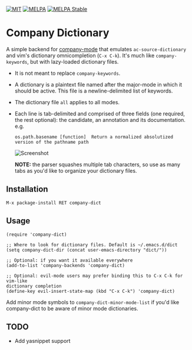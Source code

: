 [![MIT](https://img.shields.io/badge/license-MIT-green.svg)](./LICENSE)
[![MELPA](http://melpa.org/packages/company-dict-badge.svg)](http://melpa.org/#/company-dict)
[![MELPA Stable](http://stable.melpa.org/packages/company-dict-badge.svg)](http://stable.melpa.org/#/company-dict)

# Company Dictionary

A simple backend for [company-mode](https://github.com/company-mode/company-mode) that
emulates `ac-source-dictionary` and vim's dictionary omnicompletion (`C-x C-k`). It's much
like `company-keywords`, but with lazy-loaded dictionary files.

+ It is not meant to replace `company-keywords`.
+ A dictionary is a plaintext file named after the major-mode in which it should be active.
  This file is a newline-delimited list of keywords.
+ The dictionary file `all` applies to all modes.
+ Each line is tab-delimited and comprised of three fields (one required, the
  rest optional): the candidate, an annotation and its documentation. e.g.

  `os.path.basename	[function]	Return a normalized absolutized version of the pathname path`

  ![Screenshot](../screenshots/delimited.png)

  **NOTE:** the parser squashes multiple tab characters, so use as many tabs as you'd
  like to organize your dictionary files.

## Installation

`M-x package-install RET company-dict`

## Usage

```elisp
(require 'company-dict)

;; Where to look for dictionary files. Default is ~/.emacs.d/dict
(setq company-dict-dir (concat user-emacs-directory "dict/"))

;; Optional: if you want it available everywhere
(add-to-list 'company-backends 'company-dict)

;; Optional: evil-mode users may prefer binding this to C-x C-k for vim-like
dictionary completion
(define-key evil-insert-state-map (kbd "C-x C-k") 'company-dict)
```

Add minor mode symbols to `company-dict-minor-mode-list` if you'd like
company-dict to be aware of minor mode dictionaries.

## TODO

+ Add yasnippet support
